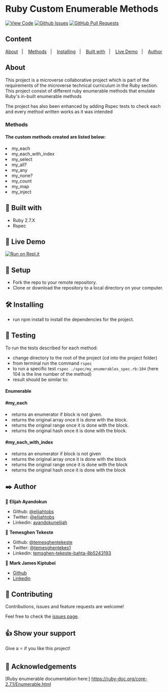 # Ruby Custom Enumerable Methods

[![View Code](https://img.shields.io/badge/View%20-Code-green)](https://github.com/ElijahTobs/My_Enumerbles/tree/my-enumberables-dev)
[![Github Issues](https://img.shields.io/badge/GitHub-Issues-orange)](https://github.com/ElijahTobs/My_Enumerbles/issues)
[![GitHub Pull Requests](https://img.shields.io/badge/GitHub-Pull%20Requests-blue)](https://github.com/ElijahTobs/My_Enumerbles/pulls)

## Content

<a text-align="center" href="#about">About</a>&nbsp;&nbsp;&nbsp;|&nbsp;&nbsp;&nbsp;
<a href="#method">Methods</a>&nbsp;&nbsp;&nbsp;|&nbsp;&nbsp;&nbsp;
<a href="#ins">Installing</a>&nbsp;&nbsp;&nbsp;|&nbsp;&nbsp;&nbsp;
<a href="#with">Built with</a>&nbsp;&nbsp;&nbsp;|&nbsp;&nbsp;&nbsp;
<a href="#ldl">Live Demo</a>&nbsp;&nbsp;&nbsp;|&nbsp;&nbsp;&nbsp;
<a href="#author">Author</a>

## About <a name = "about"></a>
This project is a microverse collaborative project which is part of the requirements of the microverse technical curriculum in the Ruby section.
This project consist of different ruby enumerable methods that emulate Ruby's in-built enumerable methods

The project has also been enhanced by adding Rspec tests to check each and every method written works as it was intended

<h3>Methods <a name = "method"></a></h3>
<h4>The custom methods created are listed below:</h4>
<li>my_each</li>
<li>my_each_with_index</li>
<li>my_select</li>
<li>my_all?</li>
<li>my_any</li>
<li>my_none?</li>
<li>my_count</li>
<li>my_map</li>
<li>my_inject</li>

## 🔧 Built with<a name = "with"></a>

- Ruby 2.7.X
- Rspec


## 🔴 Live Demo <a name = "ldl"></a>


[![Run on Repl.it](https://repl.it/badge/github/ElijahAyandokun/MyEnumerable-Methods)](https://repl.it/@ElijahAyandokun/MyEnumerable-Methods)



## 🔨 Setup

- Fork the repo to your remote repository.
- Clone or download the repository to a local directory on your computer.

## 🛠 Installing <a name = "ins"></a>

- run npm install to install the dependencies for the project.

## 🔨 Testing

To run the tests described for each method:
- change directory to the root of the project (cd into the project folder)
- from terminal run the command `rspec`
- to run a specific test `rspec ./spec/my_enumerables_spec.rb:104` (here 104 is the line number of the method)
- result should be similar to:
<h4>Enumerable</h4>
<h4>#my_each</h4>
  <li>returns an enumerator if block is not given.</li>
  <li>returns the original array once it is done with the block.</li>
  <li>returns the original range once it is done with the block.</li>
  <li>returns the original hash once it is done with the block.</li>
<h4>#my_each_with_index</h4>
  <li>returns an enumerator if block is not given</li>
  <li>returns the original array once it is done with the block</li>
  <li>returns the original range once it is done with the block</li>
  <li>returns the original hash once it is done with the block</li>


## ✒️  Author <a name = "author"></a>

👤 **Elijah Ayandokun**

- Github: [@elijahtobs](https://github.com/ElijahTobs)
- Twitter: [@elijahtobs](https://twitter.com/ElijahTobs)
- Linkedin: [ayandokunelijah](https://linkedin.com/in/ayandokunelijah)

👤 **Temesghen Tekeste**

- Github: [@temesghentekeste](https://github.com/temesghentekeste)
- Twitter: [@temesghentekes1](https://twitter.com/temesghentekes1)
- Linkedin: [temsghen-tekeste-bahta-8b5243193](https://www.linkedin.com/in/temesghen-tekeste-bahta-8b5243193/)

​👤 **Mark James Kiptubei**

- [Github](https://github.com/kiptubei)
- [Linkedin](https://www.linkedin.com/in/mark-james-k-aa875829/)

## 🤝 Contributing

Contributions, issues and feature requests are welcome!

Feel free to check the [issues page](https://github.com/ElijahTobs/My_Enumerbles/issues).


## 👍 Show your support

Give a ⭐️ if you like this project!

## :clap: Acknowledgements
[Ruby enumerable documentation here:] https://ruby-doc.org/core-2.7.1/Enumerable.html

</div>
